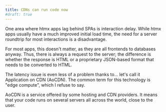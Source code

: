 ```yaml
---
title: CDNs can run code now
#draft: true
---
```


One area where htmx apps lag behind SPAs is interaction delay.
While htmx apps usually have a much improved initial load time,
the need for a server roundtrip for most interactions is a disadvantage.

For most apps, this doesn't matter, as they are all frontends to databases anyway.
Thus, there is always a request to the server;
the difference is whether the response is HTML or a proprietary JSON-based format that needs to be converted to HTML.

The latency issue is even less of a problem thanks to... let's call it Application on CDN (AoCDN).
The common term for this technology is <no-spoiler>"edge compute"</no-spoiler>,
which I refuse to say.

AoCDN is a service offered by some hosting and CDN providers.
It means that your code runs on several servers all across the world, close to the user.
